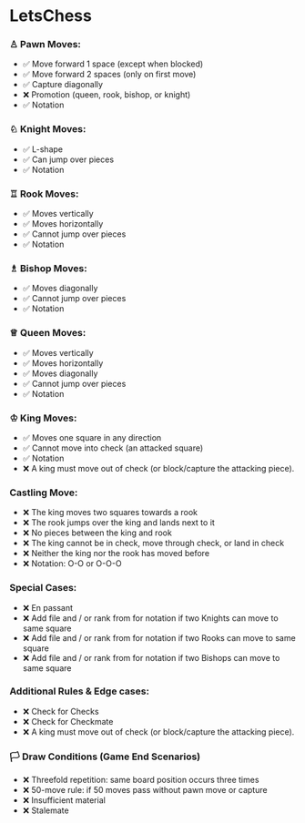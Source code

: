 # LetsChess


### ♙ Pawn Moves:  
- ✅ Move forward 1 space (except when blocked)
- ✅ Move forward 2 spaces (only on first move)
- ✅ Capture diagonally
- ❌ Promotion (queen, rook, bishop, or knight)
- ✅ Notation

### ♘ Knight Moves:
- ✅ L-shape
- ✅ Can jump over pieces
- ✅ Notation

### ♖ Rook Moves:
- ✅ Moves vertically
- ✅ Moves horizontally
- ✅ Cannot jump over pieces
- ✅ Notation

### ♗ Bishop Moves:
- ✅ Moves diagonally
- ✅ Cannot jump over pieces
- ✅ Notation

### ♕ Queen Moves:
- ✅ Moves vertically
- ✅ Moves horizontally
- ✅ Moves diagonally
- ✅ Cannot jump over pieces
- ✅ Notation

### ♔ King Moves:
- ✅ Moves one square in any direction
- ✅ Cannot move into check (an attacked square)
- ✅ Notation
- ❌ A king must move out of check (or block/capture the attacking piece).

### Castling Move:
- ❌ The king moves two squares towards a rook
- ❌ The rook jumps over the king and lands next to it
- ❌ No pieces between the king and rook
- ❌ The king cannot be in check, move through check, or land in check
- ❌ Neither the king nor the rook has moved before
- ❌ Notation: O-O or O-O-O

### Special Cases:
- ❌ En passant
- ❌ Add file and / or rank from for notation if two Knights can move to same square
- ❌ Add file and / or rank from for notation if two Rooks can move to same square
- ❌ Add file and / or rank from for notation if two Bishops can move to same square

### Additional Rules & Edge cases:
- ❌ Check for Checks
- ❌ Check for Checkmate
- ❌ A king must move out of check (or block/capture the attacking piece).

### 🏳️ Draw Conditions (Game End Scenarios)
- ❌ Threefold repetition: same board position occurs three times
- ❌ 50-move rule: if 50 moves pass without pawn move or capture
- ❌ Insufficient material
- ❌ Stalemate